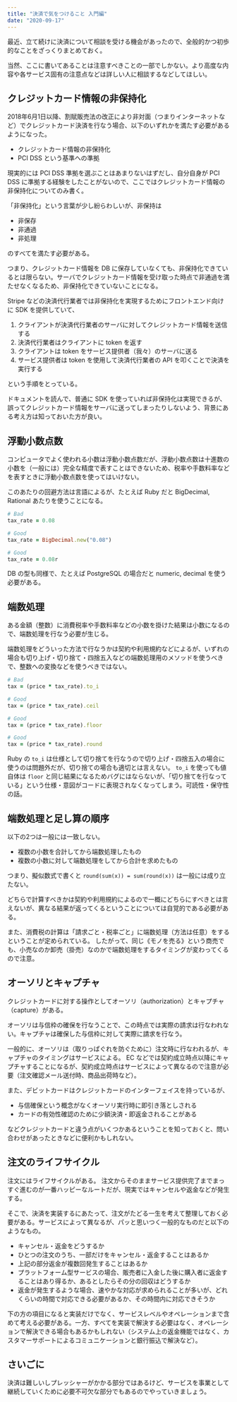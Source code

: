 ```yaml
---
title: "決済で気をつけること 入門編"
date: "2020-09-17"
---
```


最近、立て続けに決済について相談を受ける機会があったので、全般的かつ初歩的なことをざっくりまとめておく。

当然、ここに書いてあることは注意すべきことの一部でしかない。より高度な内容や各サービス固有の注意点などは詳しい人に相談するなどしてほしい。

## クレジットカード情報の非保持化

2018年6月1日以降、割賦販売法の改正により非対面（つまりインターネットなど）でクレジットカード決済を行なう場合、以下のいずれかを満たす必要があるようになった。

- クレジットカード情報の非保持化
- PCI DSS という基準への準拠

現実的には PCI DSS 準拠を選ぶことはあまりないはずだし、自分自身が PCI DSS に準拠する経験をしたことがないので、ここではクレジットカード情報の非保持化についてのみ書く。

「非保持化」という言葉が少し紛らわしいが、非保持は

- 非保存
- 非通過
- 非処理

のすべてを満たす必要がある。

つまり、クレジットカード情報を DB に保存していなくても、非保持化できているとは限らない。サーバでクレジットカード情報を受け取った時点で非通過を満たせなくなるため、非保持化できていないことになる。

Stripe などの決済代行業者では非保持化を実現するためにフロントエンド向けに SDK を提供していて、

1. クライアントが決済代行業者のサーバに対してクレジットカード情報を送信する
1. 決済代行業者はクライアントに token を返す
1. クライアントは token をサービス提供者（我々）のサーバに送る
1. サービス提供者は token を使用して決済代行業者の API を叩くことで決済を実行する

という手順をとっている。

ドキュメントを読んで、普通に SDK を使っていれば非保持化は実現できるが、誤ってクレジットカード情報をサーバに送ってしまったりしないよう、背景にある考え方は知っておいた方が良い。

## 浮動小数点数

コンピュータでよく使われる小数は浮動小数点数だが、浮動小数点数は十進数の小数を（一般には）完全な精度で表すことはできないため、税率や手数料率などを表すときに浮動小数点数を使ってはいけない。

このあたりの回避方法は言語によるが、たとえば Ruby だと BigDecimal, Rational あたりを使うことになる。

```ruby
# Bad
tax_rate = 0.08

# Good
tax_rate = BigDecimal.new("0.08")

# Good
tax_rate = 0.08r
```

DB の型も同様で、たとえば PostgreSQL の場合だと numeric, decimal を使う必要がある。

## 端数処理

ある金額（整数）に消費税率や手数料率などの小数を掛けた結果は小数になるので、端数処理を行なう必要が生じる。

端数処理をどういった方法で行なうかは契約や利用規約などによるが、いずれの場合も切り上げ・切り捨て・四捨五入などの端数処理用のメソッドを使うべきで、整数への変換などを使うべきではない。

```ruby
# Bad
tax = (price * tax_rate).to_i

# Good
tax = (price * tax_rate).ceil

# Good
tax = (price * tax_rate).floor

# Good
tax = (price * tax_rate).round
```

Ruby の `to_i` は仕様として切り捨てを行なうので切り上げ・四捨五入の場合に使うのは問題外だが、切り捨ての場合も適切とは言えない。
`to_i` を使っても値自体は `floor` と同じ結果になるためバグにはならないが、「切り捨てを行なっている」という仕様・意図がコードに表現されなくなってしまう。可読性・保守性の話。

## 端数処理と足し算の順序

以下の2つは一般には一致しない。

- 複数の小数を合計してから端数処理したもの
- 複数の小数に対して端数処理をしてから合計を求めたもの

つまり、擬似数式で書くと `round(sum(x)) = sum(round(x))` は一般には成り立たない。

どちらで計算すべきかは契約や利用規約によるので一概にどちらにすべきとは言えないが、異なる結果が返ってくるということについては自覚的である必要がある。

また、消費税の計算は「請求ごと・税率ごと」に端数処理（方法は任意）をするということが定められている。
したがって、同じ《モノを売る》という商売でも、小売なのか卸売（掛売）なのかで端数処理をするタイミングが変わってくるので注意。

## オーソリとキャプチャ

クレジットカードに対する操作としてオーソリ（authorization）とキャプチャ（capture）がある。

オーソリは与信枠の確保を行なうことで、この時点では実際の請求は行なわれない。キャプチャは確保した与信枠に対して実際に請求を行なう。

一般的に、オーソリは（取りっぱぐれを防ぐために）注文時に行なわれるが、キャプチャのタイミングはサービスによる。
EC などでは契約成立時点以降にキャプチャすることになるが、契約成立時点はサービスによって異なるので注意が必要（注文確認メール送付時、商品出荷時など）。

また、デビットカードはクレジットカードのインターフェイスを持っているが、

- 与信確保という概念がなくオーソリ実行時に即引き落としされる
- カードの有効性確認のために少額決済・即返金されることがある

などクレジットカードと違う点がいくつかあるということを知っておくと、問い合わせがあったときなどに便利かもしれない。

## 注文のライフサイクル

注文にはライフサイクルがある。
注文からそのままサービス提供完了までまっすぐ進むのが一番ハッピーなルートだが、現実ではキャンセルや返金などが発生する。

そこで、決済を実装するにあたって、注文がたどる一生を考えて整理しておく必要がある。サービスによって異なるが、パッと思いつく一般的なものだと以下のようなもの。

- キャンセル・返金をどうするか
- ひとつの注文のうち、一部だけをキャンセル・返金することはあるか
- 上記の部分返金が複数回発生することはあるか
- プラットフォーム型サービスの場合、販売者に入金した後に購入者に返金することはあり得るか、あるとしたらその分の回収はどうするか
- 返金が発生するような場合、速やかな対応が求められることが多いが、どれくらいの時間で対応できる必要があるか、その時間内に対応できそうか

下の方の項目になると実装だけでなく、サービスレベルやオペレーションまで含めて考える必要がある。一方、すべてを実装で解決する必要はなく、オペレーションで解決できる場合もあるかもしれない（システム上の返金機能ではなく、カスタマーサポートによるコミュニケーションと銀行振込で解決など）。

## さいごに

決済は難しいしプレッシャーがかかる部分ではあるけど、サービスを事業として継続していくために必要不可欠な部分でもあるのでやっていきましょう。
